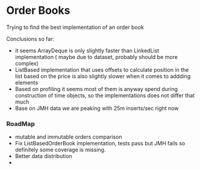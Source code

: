 # Order Books

Trying to find the best implementation of an order book

Conclusions so far:

- it seems ArrayDeque is only slightly faster than LinkedList implementation ( maybe due to dataset, probably should be more complex)
- ListBased implementation that uses offsets to calculate position in the list based on the price is also slightly slower when it comes to addding
  elements
- Based on profiling it seems most of them is anyway spend during construction of time objects, so the implementations does not differ that much
- Base on JMH data we are peaking with 25m inserts/sec right now

### RoadMap

- mutable and immutable orders comparison
- Fix ListBasedOrderBook implementation, tests pass but JMH fails so definitely some coverage is missing.
- Better data distribution
-  
